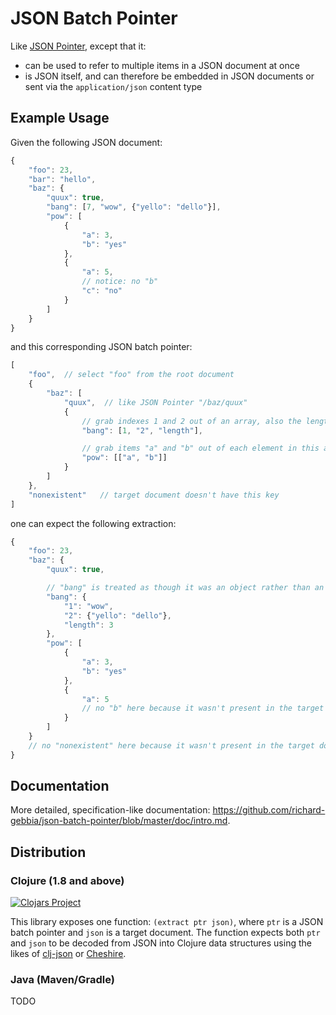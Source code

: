 # JSON Batch Pointer

Like [JSON Pointer](https://tools.ietf.org/html/rfc6901), except that it:

* can be used to refer to multiple items in a JSON document at once
* is JSON itself, and can therefore be embedded in JSON documents or sent via the `application/json` content type

## Example Usage

Given the following JSON document:

```javascript
{
    "foo": 23,
    "bar": "hello",
    "baz": {
        "quux": true,
        "bang": [7, "wow", {"yello": "dello"}],
        "pow": [
            {
                "a": 3,
                "b": "yes"
            },
            {
                "a": 5,
                // notice: no "b"
                "c": "no"
            }
        ]
    }
}
```

and this corresponding JSON batch pointer:

```javascript
[
    "foo",  // select "foo" from the root document
    {
        "baz": [
            "quux",  // like JSON Pointer "/baz/quux"
            {
                // grab indexes 1 and 2 out of an array, also the length of the array
                "bang": [1, "2", "length"],

                // grab items "a" and "b" out of each element in this array
                "pow": [["a", "b"]]
            }
        ]
    },
    "nonexistent"   // target document doesn't have this key
]
```

one can expect the following extraction:

```javascript
{
    "foo": 23,
    "baz": {
        "quux": true,

        // "bang" is treated as though it was an object rather than an array
        "bang": {
            "1": "wow",
            "2": {"yello": "dello"},
            "length": 3
        },
        "pow": [
            {
                "a": 3,
                "b": "yes"
            },
            {
                "a": 5
                // no "b" here because it wasn't present in the target document
            }
        ]
    }
    // no "nonexistent" here because it wasn't present in the target document
}
```

## Documentation

More detailed, specification-like documentation: https://github.com/richard-gebbia/json-batch-pointer/blob/master/doc/intro.md.

## Distribution

### Clojure (1.8 and above)

[![Clojars Project](https://img.shields.io/clojars/v/json-batch-pointer.svg)](https://clojars.org/json-batch-pointer)

This library exposes one function: `(extract ptr json)`, where `ptr` is a JSON batch pointer and `json` is a target document. The function expects both `ptr` and `json` to be decoded from JSON into Clojure data structures using the likes of [clj-json](https://github.com/mmcgrana/clj-json) or [Cheshire](https://github.com/dakrone/cheshire).

### Java (Maven/Gradle)

TODO
